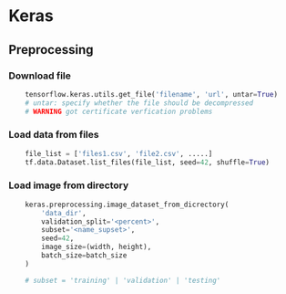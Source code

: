 # Keras
## Preprocessing
### Download file
```python
    tensorflow.keras.utils.get_file('filename', 'url', untar=True)
    # untar: specify whether the file should be decompressed
    # WARNING got certificate verfication problems
```

### Load data from files
``` python
    file_list = ['files1.csv', 'file2.csv', .....]
    tf.data.Dataset.list_files(file_list, seed=42, shuffle=True)
```


### Load image from directory
``` python
    keras.preprocessing.image_dataset_from_dicrectory(
        'data_dir',
        validation_split='<percent>',
        subset='<name_supset>',
        seed=42,
        image_size=(width, height),
        batch_size=batch_size
    )

    # subset = 'training' | 'validation' | 'testing'

```
